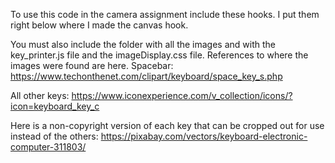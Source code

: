 To use this code in the camera assignment include these hooks. I put them  right below where I made the canvas hook.
<div id="imageIDs"></div>
<link rel="stylesheet" type="text/css" href="./keyboardKeyDisplay/imageDisplay.css">
<script src="keyboardKeyDisplay/key_printer.js"></script>

You must also include the folder with all the images and with the key_printer.js file and the imageDisplay.css file.
References to where the images were found are here.
Spacebar:
https://www.techonthenet.com/clipart/keyboard/space_key_s.php

All other keys:
https://www.iconexperience.com/v_collection/icons/?icon=keyboard_key_c

Here is a non-copyright version of each key that can be cropped out for use instead of the others:
https://pixabay.com/vectors/keyboard-electronic-computer-311803/